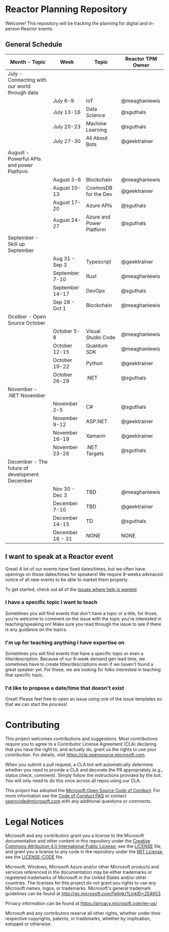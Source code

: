 # Reactor Planning Repository
Welcome! This repository will be tracking the planning for digital and in-person Reactor events. 

## General Schedule
| Month - Topic | Week | Topic | Reactor TPM Owner |
|---------------|------|-------|-------------------|
| July - Connecting with our world through data |  |  |  | 
|  | July 6-9 | IoT | @meaghanlewis | 
|  | July 13-16 | Data Science | @sguthals | 
|  | July 20-23 | Machine Learning | @sguthals | 
|  | July 27-30 | All About Bots | @geektrainer | 
| August - Powerful APIs and power Platform |  |  |  | 
|  | August 3-6 | Blockchain | @meaghanlewis | 
|  | August 10-13 | CosmosDB for the Dev | @geektrainer | 
|  | August 17-20 | Azure APIs | @sguthals | 
|  | August 24-27 | Azure and Power Platform | @sguthals | 
| September - Skill up September |  |  |  | 
|  | Aug 31 - Sep 3 | Typescript | @geektrainer | 
|  | September 7-10 | Rust | @meaghanlewis | 
|  | September 14-17 | DevOps | @sguthals | 
|  | Sep 28 - Oct 1 | Blockchain | @meaghanlewis | 
| Ocotber - Open Source October |  |  |  | 
|  | October 5-8 | Visual Studio Code | @meaghanlewis | 
|  | October 12-15 | Quantum SDK | @meaghanlewis | 
|  | October 19-22 | Python | @geektrainer | 
|  | October 26-29 | .NET | @sguthals | 
| November - .NET November |  |  |  | 
|  | November 2-5 | C# | @sguthals | 
|  | November 9-12 | ASP.NET | @geektrainer | 
|  | November 16-19 | Xamarin | @geektrainer | 
|  | November 23-26 | .NET Targets | @sguthals | 
| December - The future of development December |  |  |  | 
|  | Nov 30 - Dec 3 | TBD | @meaghanlewis | 
|  | December 7-10 | TBD | @geektrainer | 
|  | December 14-15 | TD | @sguthals | 
|  | December 16 - 31 | NONE | NONE | 

## I want to speak at a Reactor event
Great! A lot of our events have fixed dates/times, but we often have openings on those dates/times for speakers! We require 8-weeks advnaced notice of all new events to be able to market them properly. 

To get started, check out all of the [Issues where help is wanted](https://github.com/microsoft/ReactorPlanning/issues?q=is%3Aopen+is%3Aissue+label%3A%22help+wanted%22). 

### I have a specific topic I want to teach
Sometimes you will find events that don't have a topic or a title, for those, you're welcome to comment on the issue with the topic you're interested in teaching/speaking on! Make sure you read through the issue to see if there is any guidance on the topics.

### I'm up for teaching anything I have expertise on
Sometimes you will find events that have a specific topic or even a title/description. Because of our 8-week demand gen lead time, we sometimes have to create titles/descriptions even if we haven't found a great speaker yet. For these, we are looking for folks interested in teaching that specific topic. 

### I'd like to propose a date/time that doesn't exist
Great! Please feel free to open an issue using one of the issue templates so that we can start the process!




# Contributing

This project welcomes contributions and suggestions.  Most contributions require you to agree to a
Contributor License Agreement (CLA) declaring that you have the right to, and actually do, grant us
the rights to use your contribution. For details, visit https://cla.opensource.microsoft.com.

When you submit a pull request, a CLA bot will automatically determine whether you need to provide
a CLA and decorate the PR appropriately (e.g., status check, comment). Simply follow the instructions
provided by the bot. You will only need to do this once across all repos using our CLA.

This project has adopted the [Microsoft Open Source Code of Conduct](https://opensource.microsoft.com/codeofconduct/).
For more information see the [Code of Conduct FAQ](https://opensource.microsoft.com/codeofconduct/faq/) or
contact [opencode@microsoft.com](mailto:opencode@microsoft.com) with any additional questions or comments.

# Legal Notices

Microsoft and any contributors grant you a license to the Microsoft documentation and other content
in this repository under the [Creative Commons Attribution 4.0 International Public License](https://creativecommons.org/licenses/by/4.0/legalcode),
see the [LICENSE](LICENSE) file, and grant you a license to any code in the repository under the [MIT License](https://opensource.org/licenses/MIT), see the
[LICENSE-CODE](LICENSE-CODE) file.

Microsoft, Windows, Microsoft Azure and/or other Microsoft products and services referenced in the documentation
may be either trademarks or registered trademarks of Microsoft in the United States and/or other countries.
The licenses for this project do not grant you rights to use any Microsoft names, logos, or trademarks.
Microsoft's general trademark guidelines can be found at http://go.microsoft.com/fwlink/?LinkID=254653.

Privacy information can be found at https://privacy.microsoft.com/en-us/

Microsoft and any contributors reserve all other rights, whether under their respective copyrights, patents,
or trademarks, whether by implication, estoppel or otherwise.
